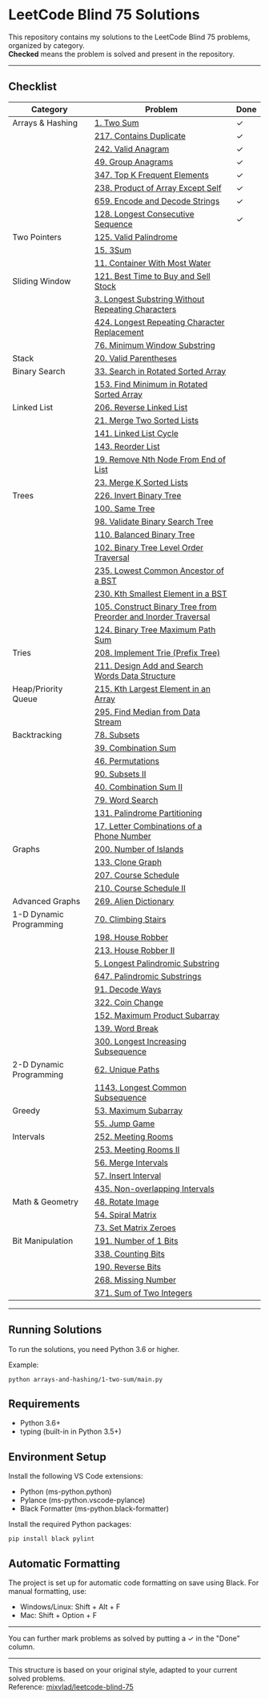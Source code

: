 # LeetCode Blind 75 Solutions

This repository contains my solutions to the LeetCode Blind 75 problems, organized by category.  
**Checked** means the problem is solved and present in the repository.

---

## Checklist

| Category                | Problem                                                                 | Done |
|-------------------------|-------------------------------------------------------------------------|------|
| Arrays & Hashing        | [1. Two Sum](arrays-and-hashing/1-two-sum/main.py)                      | ✓    |
|                         | [217. Contains Duplicate](arrays-and-hashing/217-contains-duplicate/main.py) | ✓    |
|                         | [242. Valid Anagram](arrays-and-hashing/242-valid-anagram/main.py)      | ✓    |
|                         | [49. Group Anagrams](arrays-and-hashing/49-group-anagrams/main.py)      | ✓    |
|                         | [347. Top K Frequent Elements](arrays-and-hashing/347-top-k-frequent-elements/main.py) | ✓    |
|                         | [238. Product of Array Except Self](arrays-and-hashing/238-product-of-array-except-self/main.py) | ✓    |
|                         | [659. Encode and Decode Strings](arrays-and-hashing/659-encode-decode-strings/main.py) | ✓    |
|                         | [128. Longest Consecutive Sequence](arrays-and-hashing/128-longest-consecutive-sequence/main.py) | ✓    |
| Two Pointers            | [125. Valid Palindrome](two-pointers/125-valid-palindrome/main.py)      |      |
|                         | [15. 3Sum](two-pointers/15-3sum/main.py)                                |      |
|                         | [11. Container With Most Water](two-pointers/11-container-with-most-water/main.py) |      |
| Sliding Window          | [121. Best Time to Buy and Sell Stock](sliding-window/121-best-time-to-buy-and-sell-stock/main.py) |      |
|                         | [3. Longest Substring Without Repeating Characters](sliding-window/3-longest-substring-without-repeating-characters/main.py) |      |
|                         | [424. Longest Repeating Character Replacement](sliding-window/424-longest-repeating-character-replacement/main.py) |      |
|                         | [76. Minimum Window Substring](sliding-window/76-minimum-window-substring/main.py) |      |
| Stack                   | [20. Valid Parentheses](stack/20-valid-parentheses/main.py)             |      |
| Binary Search           | [33. Search in Rotated Sorted Array](binary-search/33-search-in-rotated-sorted-array/main.py) |      |
|                         | [153. Find Minimum in Rotated Sorted Array](binary-search/153-find-minimum-in-rotated-sorted-array/main.py) |      |
| Linked List             | [206. Reverse Linked List](linked-list/206-reverse-linked-list/main.py) |      |
|                         | [21. Merge Two Sorted Lists](linked-list/21-merge-two-sorted-lists/main.py) |      |
|                         | [141. Linked List Cycle](linked-list/141-linked-list-cycle/main.py)     |      |
|                         | [143. Reorder List](linked-list/143-reorder-list/main.py)               |      |
|                         | [19. Remove Nth Node From End of List](linked-list/19-remove-nth-node-from-end-of-list/main.py) |      |
|                         | [23. Merge K Sorted Lists](linked-list/23-merge-k-sorted-lists/main.py) |      |
| Trees                   | [226. Invert Binary Tree](trees/226-invert-binary-tree/main.py)         |      |
|                         | [100. Same Tree](trees/100-same-tree/main.py)                           |      |
|                         | [98. Validate Binary Search Tree](trees/98-validate-binary-search-tree/main.py) |      |
|                         | [110. Balanced Binary Tree](trees/110-balanced-binary-tree/main.py)     |      |
|                         | [102. Binary Tree Level Order Traversal](trees/102-binary-tree-level-order-traversal/main.py) |      |
|                         | [235. Lowest Common Ancestor of a BST](trees/235-lowest-common-ancestor-of-a-bst/main.py) |      |
|                         | [230. Kth Smallest Element in a BST](trees/230-kth-smallest-element-in-a-bst/main.py) |      |
|                         | [105. Construct Binary Tree from Preorder and Inorder Traversal](trees/105-construct-binary-tree-from-preorder-and-inorder-traversal/main.py) |      |
|                         | [124. Binary Tree Maximum Path Sum](trees/124-binary-tree-maximum-path-sum/main.py) |      |
| Tries                   | [208. Implement Trie (Prefix Tree)](tries/208-implement-trie-prefix-tree/main.py) |      |
|                         | [211. Design Add and Search Words Data Structure](tries/211-design-add-and-search-words-data-structure/main.py) |      |
| Heap/Priority Queue     | [215. Kth Largest Element in an Array](heap-priority-queue/215-kth-largest-element-in-an-array/main.py) |      |
|                         | [295. Find Median from Data Stream](heap-priority-queue/295-find-median-from-data-stream/main.py) |      |
| Backtracking            | [78. Subsets](backtracking/78-subsets/main.py)                          |      |
|                         | [39. Combination Sum](backtracking/39-combination-sum/main.py)          |      |
|                         | [46. Permutations](backtracking/46-permutations/main.py)                |      |
|                         | [90. Subsets II](backtracking/90-subsets-ii/main.py)                    |      |
|                         | [40. Combination Sum II](backtracking/40-combination-sum-ii/main.py)    |      |
|                         | [79. Word Search](backtracking/79-word-search/main.py)                  |      |
|                         | [131. Palindrome Partitioning](backtracking/131-palindrome-partitioning/main.py) |      |
|                         | [17. Letter Combinations of a Phone Number](backtracking/17-letter-combinations-of-a-phone-number/main.py) |      |
| Graphs                  | [200. Number of Islands](graphs/200-number-of-islands/main.py)          |      |
|                         | [133. Clone Graph](graphs/133-clone-graph/main.py)                      |      |
|                         | [207. Course Schedule](graphs/207-course-schedule/main.py)              |      |
|                         | [210. Course Schedule II](graphs/210-course-schedule-ii/main.py)        |      |
| Advanced Graphs         | [269. Alien Dictionary](advanced-graphs/269-alien-dictionary/main.py)   |      |
| 1-D Dynamic Programming | [70. Climbing Stairs](dp-1d/70-climbing-stairs/main.py)                 |      |
|                         | [198. House Robber](dp-1d/198-house-robber/main.py)                     |      |
|                         | [213. House Robber II](dp-1d/213-house-robber-ii/main.py)               |      |
|                         | [5. Longest Palindromic Substring](dp-1d/5-longest-palindromic-substring/main.py) |      |
|                         | [647. Palindromic Substrings](dp-1d/647-palindromic-substrings/main.py) |      |
|                         | [91. Decode Ways](dp-1d/91-decode-ways/main.py)                         |      |
|                         | [322. Coin Change](dp-1d/322-coin-change/main.py)                       |      |
|                         | [152. Maximum Product Subarray](dp-1d/152-maximum-product-subarray/main.py) |      |
|                         | [139. Word Break](dp-1d/139-word-break/main.py)                         |      |
|                         | [300. Longest Increasing Subsequence](dp-1d/300-longest-increasing-subsequence/main.py) |      |
| 2-D Dynamic Programming | [62. Unique Paths](dp-2d/62-unique-paths/main.py)                       |      |
|                         | [1143. Longest Common Subsequence](dp-2d/1143-longest-common-subsequence/main.py) |      |
| Greedy                  | [53. Maximum Subarray](greedy/53-maximum-subarray/main.py)              |      |
|                         | [55. Jump Game](greedy/55-jump-game/main.py)                            |      |
| Intervals               | [252. Meeting Rooms](intervals/252-meeting-rooms/main.py)               |      |
|                         | [253. Meeting Rooms II](intervals/253-meeting-rooms-ii/main.py)         |      |
|                         | [56. Merge Intervals](intervals/56-merge-intervals/main.py)             |      |
|                         | [57. Insert Interval](intervals/57-insert-interval/main.py)             |      |
|                         | [435. Non-overlapping Intervals](intervals/435-non-overlapping-intervals/main.py) |      |
| Math & Geometry         | [48. Rotate Image](math-geometry/48-rotate-image/main.py)               |      |
|                         | [54. Spiral Matrix](math-geometry/54-spiral-matrix/main.py)             |      |
|                         | [73. Set Matrix Zeroes](math-geometry/73-set-matrix-zeroes/main.py)     |      |
| Bit Manipulation        | [191. Number of 1 Bits](bit-manipulation/191-number-of-1-bits/main.py)  |      |
|                         | [338. Counting Bits](bit-manipulation/338-counting-bits/main.py)        |      |
|                         | [190. Reverse Bits](bit-manipulation/190-reverse-bits/main.py)          |      |
|                         | [268. Missing Number](bit-manipulation/268-missing-number/main.py)      |      |
|                         | [371. Sum of Two Integers](bit-manipulation/371-sum-of-two-integers/main.py) |      |

---

## Running Solutions

To run the solutions, you need Python 3.6 or higher.

Example:

    python arrays-and-hashing/1-two-sum/main.py

## Requirements

- Python 3.6+
- typing (built-in in Python 3.5+)

## Environment Setup

Install the following VS Code extensions:

- Python (ms-python.python)
- Pylance (ms-python.vscode-pylance)
- Black Formatter (ms-python.black-formatter)

Install the required Python packages:

    pip install black pylint

## Automatic Formatting

The project is set up for automatic code formatting on save using Black. For manual formatting, use:

- Windows/Linux: Shift + Alt + F
- Mac: Shift + Option + F

---

You can further mark problems as solved by putting a ✓ in the "Done" column.

---

This structure is based on your original style, adapted to your current solved problems.  
Reference: [mixvlad/leetcode-blind-75](https://github.com/mixvlad/leetcode-blind-75/blob/main/README.md)